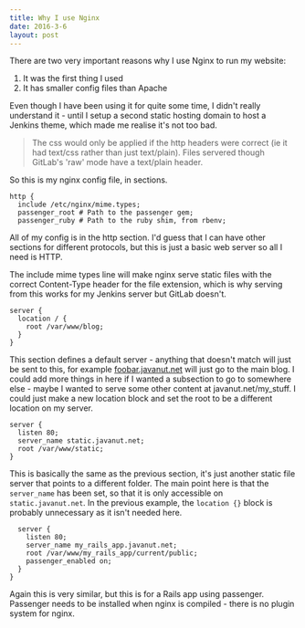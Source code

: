 ```yaml
---
title: Why I use Nginx
date: 2016-3-6
layout: post
---
```


There are two very important reasons why I use Nginx to run my website:

1. It was the first thing I used
2. It has smaller config files than Apache

Even though I have been using it for quite some time, I didn't really understand it - until I setup a second static hosting domain to host a Jenkins theme, which made me realise it's not too bad.

> The css would only be applied if the http headers were correct (ie it had text/css rather than just text/plain). Files servered though GitLab's 'raw' mode have a text/plain header.

So this is my nginx config file, in sections.

    http {
      include /etc/nginx/mime.types;
      passenger_root # Path to the passenger gem;
      passenger_ruby # Path to the ruby shim, from rbenv;

All of my config is in the http section. I'd guess that I can have other sections for different protocols, but this is just a basic web server so all I need is HTTP.

The include mime types line will make nginx serve static files with the correct Content-Type header for the file extension, which is why serving from this works for my Jenkins server but GitLab doesn't.

    server {
      location / {
        root /var/www/blog;
      }
    }

This section defines a default server - anything that doesn't match will just be sent to this, for example [foobar.javanut.net](https://foobar.javanut.net) will just go to the main blog. I could add more things in here if I wanted a subsection to go to somewhere else - maybe I wanted to serve some other content at javanut.net/my_stuff. I could just make a new location block and set the root to be a different location on my server.

    server {
      listen 80;
      server_name static.javanut.net;
      root /var/www/static;
    }
  
This is basically the same as the previous section, it's just another static file server that points to a different folder. The main point here is that the `server_name` has been set, so that it is only accessible on `static.javanut.net`. In the previous example, the `location {}` block is probably unnecessary as it isn't needed here.
  
      server {
        listen 80;
        server_name my_rails_app.javanut.net;
        root /var/www/my_rails_app/current/public;
        passenger_enabled on;
      }
    }
    
Again this is very similar, but this is for a Rails app using passenger. Passenger needs to be installed when nginx is compiled - there is no plugin system for nginx.
